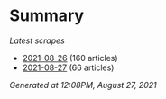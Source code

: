 # Summary
*Latest scrapes*
* [2021-08-26](https://github.com/nuuuwan/news_lk/blob/data/news_lk.2021-08-26.json) (160 articles)
* [2021-08-27](https://github.com/nuuuwan/news_lk/blob/data/news_lk.2021-08-27.json) (66 articles)

*Generated at 12:08PM, August 27, 2021*